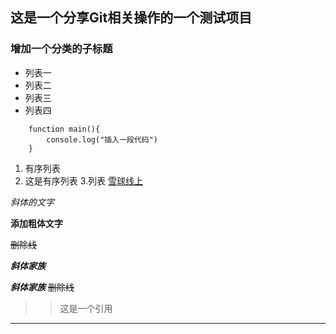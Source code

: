 ## 这是一个分享Git相关操作的一个测试项目

### 增加一个分类的子标题

- 列表一
- 列表二
- 列表三
- 列表四

```
    function main(){
        console.log("插入一段代码")
    }
```

1. 有序列表
2. 这是有序列表
3.列表
[雪球线上](http://mp.snowballtech.com)

*斜体的文字*

**添加粗体文字**

~~删除线~~

***斜体家族***

***斜体家族***
~~删除线~~


>> 这是一个引用
---
